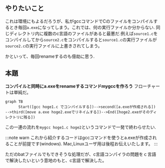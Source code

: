 ## やりたいこと
これは環境にもよるだろうが、私がgccコマンドでCのファイルをコンパイルするとき毎回```a.exe```になってしまう。これでは、何の実行ファイルか分からない.
同じディレクトリ内に複数のc言語のファイルがあると最悪だ.例えば```source1.c```をコンパイルしてから```source2.c```をコンパイルすると```source1.c```の実行ファイルが```source2.c```の実行ファイルに上書きされてしまう。

かといって、毎回renameするのも億劫に思う.
## 本題
<b>コンパイルと同時にa.exeをrenameするコマンドmygccを作ろう</b>
フローチャートは単純だ。
```mermaid
graph TB
      Start([gcc hoge1.c でコンパイルする])-->second([a.exeが作成される])
-->third([move a.exe hoge2.exeでリネイムする])-->End([hoge2.exeがそのディレクトリに残る])
```
この一連の流れを```mygcc hoge1.c hoge2```というコマンドで一発で終わらせたい.

:::note warn
これから紹介するコードはgccコマンドを使うとa.exeが作成されることが前提です(windows).
Mac,Linuxユーザ用は後程お伝えいたします。
:::


















ただのbatファイルでもできそうな処理だが、c言語コンパイラの問題をｃ言語で解決したいという意地のもと、c言語で解決した。


